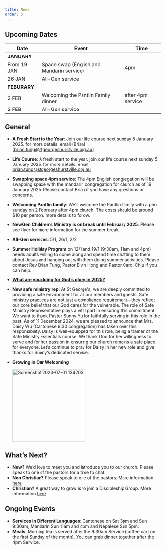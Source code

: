 ```yaml
---
title: News
order: 5
---
```


## Upcoming Dates

| Date | Event | Time |
| ----- | ----- | ----- |
| **JANUARY** | 
| From 19 JAN | Space swap (English and Mandarin service) | 4pm |
| 26 JAN | All-Gen service | |
| **FEBURARY** | 
| 2 FEB | Welcoming the Pantlin Family dinner | after 4pm service |
| 2 FEB | All-Gen service | |


## General
- **A Fresh Start to the Year**:
Join our life course next sunday 5 January 2025. for more details: email (Brian)[brian.tung@stgeorgeshurstville.org.au]


- **Life Course**:
A fresh start to the year. join our life course next sunday 5 January 2025. for more details: email brian.tung@stgeorgeshurstville.org.au

- **Swapping space 4pm service**:
The 4pm English congregation will be swapping space with the mandarin congregation for church as of 19 January 2025. Please contact Brian if you have any questions or concerns. 

- **Welcoming Pantlin family**:
We'll welcome the Pantlin family with a pho sunday on 2 February after 4pm church. The costs should be around $10 per person. more details to follow. 

- **NewGen Children’s Ministry is on break until February 2025**. Please see flyer for more information for the summer break.

- **All-Gen services**: 5/1, 26/1, 2/2

- **Summer Holiday Program** on 12/1 and 19/1 (9:30am, 11am and 4pm) needs adults willing to come along and spend time chatting to them about Jesus and hanging out with them doing summer activities. Please contact Rev Brian Tung, Pastor Elvin Hong and Pastor Carol Chiu if you can help.

- [**What are you doing for God’s glory in 2025?**](https://forms.gle/dshYacLA1kB8xpkn7)

- **New safe ministry rep**: At St George's, we are deeply committed to providing a safe environment for all our members and guests. Safe ministry practices are not just a compliance requirement—they reflect our core belief that our God cares for the vulnerable.
The role of Safe Ministry Representative plays a vital part in ensuring this commitment. We want to thank Pastor Sunny Yu for faithfully serving in this role in the past. As of 11 December 2024, we are pleased to announce that Mrs. Daisy Wu (Cantonese 9:30 congregation) has taken over this responsibility.
Daisy is well-equipped for this role, being a trainer of the Safe Ministry Essentials course. We thank God for her willingness to serve and for her passion in ensuring our church remains a safe place for everyone.
Let’s continue to pray for Daisy in her new role and give thanks for Sunny’s dedicated service.



- **Growing in Our Welcoming**
  
  <img width="236" alt="Screenshot 2023-07-01 134203" src="https://github.com/stgeorgeshurstville/bulletin/assets/119166299/b540ac1c-0ba4-481e-90a5-5464939f7e4c">


## What’s Next?
- **New?** We’d love to meet you and introduce you to our church. Please speak to one of the pastors for a time to chat. 
- **Non Christian?** Please speak to one of the pastors. More information [here](https://stgeorgeshurstville.org.au/lets-talk-about-christianity)
- **Christian?** A great way to grow is to join a Discipleship Group. More information [here](https://stgeorgeshurstville.org.au/discipleship-groups)

## Ongoing Events
- **Services in Different Languages:** Cantonese on Sat 3pm and Sun 9:30am, Mandarin Sun 11am and 4pm and Nepalese Sun 5pm. 
- **Meals**: Morning tea is served after the 9:30am Service (coffee cart on the first Sunday of the month). You can grab dinner together after the 4pm Service.

